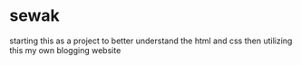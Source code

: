 # sewak
starting this as a project to better understand the html and css then utilizing this my own blogging website
